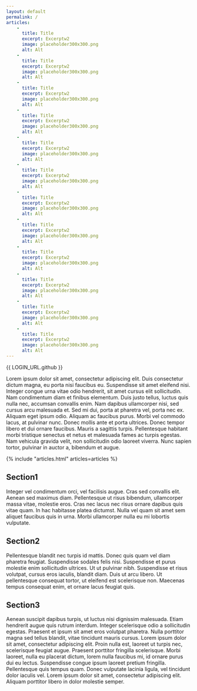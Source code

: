 ```yaml
---
layout: default
permalink: /
articles:
    -
      title: Title
      excerpt: Excerptw2
      image: placeholder300x300.png
      alt: Alt
    -
      title: Title
      excerpt: Excerptw2
      image: placeholder300x300.png
      alt: Alt
    -
      title: Title
      excerpt: Excerptw2
      image: placeholder300x300.png
      alt: Alt
    -
      title: Title
      excerpt: Excerptw2
      image: placeholder300x300.png
      alt: Alt
    -
      title: Title
      excerpt: Excerptw2
      image: placeholder300x300.png
      alt: Alt
    -
      title: Title
      excerpt: Excerptw2
      image: placeholder300x300.png
      alt: Alt
    -
      title: Title
      excerpt: Excerptw2
      image: placeholder300x300.png
      alt: Alt
    -
      title: Title
      excerpt: Excerptw2
      image: placeholder300x300.png
      alt: Alt
    -
      title: Title
      excerpt: Excerptw2
      image: placeholder300x300.png
      alt: Alt
    -
      title: Title
      excerpt: Excerptw2
      image: placeholder300x300.png
      alt: Alt
    -
      title: Title
      excerpt: Excerptw2
      image: placeholder300x300.png
      alt: Alt
    -
      title: Title
      excerpt: Excerptw2
      image: placeholder300x300.png
      alt: Alt
---
```


{{ LOGIN_URL.github }}

Lorem ipsum dolor sit amet, consectetur adipiscing elit. Duis consectetur dictum magna, eu porta nisi faucibus eu. Suspendisse sit amet eleifend nisi. Integer congue urna vitae odio hendrerit, sit amet cursus elit sollicitudin. Nam condimentum diam et finibus elementum. Duis justo tellus, luctus quis nulla nec, accumsan convallis enim. Nam dapibus ullamcorper nisi, sed cursus arcu malesuada et. Sed mi dui, porta at pharetra vel, porta nec ex. Aliquam eget ipsum odio. Aliquam ac faucibus purus. Morbi vel commodo lacus, at pulvinar nunc. Donec mollis ante et porta ultrices. Donec tempor libero et dui ornare faucibus. Mauris a sagittis turpis. Pellentesque habitant morbi tristique senectus et netus et malesuada fames ac turpis egestas. Nam vehicula gravida velit, non sollicitudin odio laoreet viverra. Nunc sapien tortor, pulvinar in auctor a, bibendum et augue.

{% include "articles.html" articles=articles %}

## Section1

Integer vel condimentum orci, vel facilisis augue. Cras sed convallis elit. Aenean sed maximus diam. Pellentesque ut risus bibendum, ullamcorper massa vitae, molestie eros. Cras nec lacus nec risus ornare dapibus quis vitae quam. In hac habitasse platea dictumst. Nulla vel quam sit amet sem aliquet faucibus quis in urna. Morbi ullamcorper nulla eu mi lobortis vulputate.

## Section2

Pellentesque blandit nec turpis id mattis. Donec quis quam vel diam pharetra feugiat. Suspendisse sodales felis nisi. Suspendisse et purus molestie enim sollicitudin ultrices. Ut ut pulvinar nibh. Suspendisse et risus volutpat, cursus eros iaculis, blandit diam. Duis ut arcu libero. Ut pellentesque consequat tortor, ut eleifend est scelerisque non. Maecenas tempus consequat enim, et ornare lacus feugiat quis.

## Section3

Aenean suscipit dapibus turpis, ut luctus nisi dignissim malesuada. Etiam hendrerit augue quis rutrum interdum. Integer scelerisque odio a sollicitudin egestas. Praesent et ipsum sit amet eros volutpat pharetra. Nulla porttitor magna sed tellus blandit, vitae tincidunt mauris cursus. Lorem ipsum dolor sit amet, consectetur adipiscing elit. Proin nulla est, laoreet ut turpis nec, scelerisque feugiat augue. Praesent porttitor fringilla scelerisque. Morbi laoreet, nulla eu placerat dictum, lorem nulla faucibus mi, id ornare purus dui eu lectus. Suspendisse congue ipsum laoreet pretium fringilla. Pellentesque quis tempus quam. Donec vulputate lacinia ligula, vel tincidunt dolor iaculis vel. Lorem ipsum dolor sit amet, consectetur adipiscing elit. Aliquam porttitor libero in dolor molestie semper.

